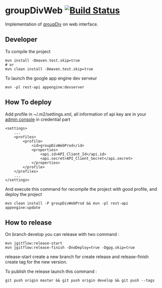 groupDivWeb  [![Build Status](https://travis-ci.org/dralagen/groupDivWeb.svg?branch=develop)](https://travis-ci.org/dralagen/groupDivWeb)
===========

Implementation of [groupDiv](https://github.com/dralagen/groupDiv) on web interface.

Developer
---------

To compile the project

```
mvn install -Dmaven.test.skip=true
# or
mvn clean install -Dmaven.test.skip=true
```

To launch the google app engine dev serveur

```
mvn -pl rest-api appengine:devserver
```

How To deploy
-------------

Add  profile in ~/.m2/settings.xml, all information of api key are in your [admin console](https://console.developers.google.com) in credential part

```
<settings>
    ...
    <profiles>
        <profile>
            <id>groupDivWebProd</id>
            <properties>
                <api.id>API_Client_Id</api.id>
                <api.secret>API_Client_Secret</api.secret>
            </properties>
        </profile>
    </profiles>
    ...
</settings>
```
And execute this command for recompile the project with good profile, and deploy the project
```
mvn clean install -P groupDivWebProd && mvn -pl rest-api appengine:update
```

How to release
--------------

On branch develop you can release with two command :
```
mvn jgitflow:release-start
mvn jgitflow:release-finish -DnoDeploy=true -Dgpg.skip=true
```
release-start create a new branch for create release and release-finish create tag for the new version.

To publish the release launch this command :
```
git push origin master && git push origin develop && git push --tags
```

